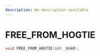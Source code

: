 ```yaml
---
description: No description available 
---
```


# FREE_FROM_HOGTIE

```cpp
void FREE_FROM_HOGTIE(int _Unk0);
```
